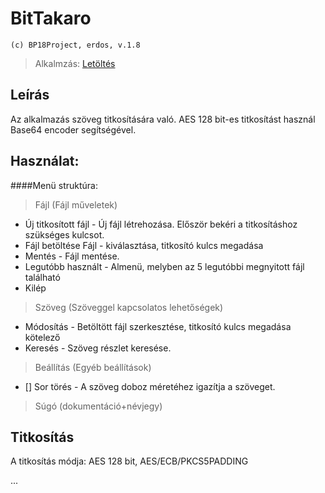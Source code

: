 # BitTakaro
`(c) BP18Project, erdos, v.1.8`

>Alkalmzás: [Letöltés](deploy/BitTakaro.jar)

## Leírás
Az alkalmazás szöveg titkosítására való. AES 128 bit-es titkosítást használ Base64 encoder segítségével.


## Használat:

####Menü struktúra:
>Fájl (Fájl műveletek)
- Új titkosított fájl - Új fájl létrehozása. Először bekéri a titkosításhoz szükséges kulcsot.
- Fájl betöltése Fájl -  kiválasztása, titkosító kulcs megadása
- Mentés -  Fájl mentése.
- Legutóbb használt - Almenü, melyben az 5 legutóbbi megnyitott fájl található
- Kilép
>Szöveg (Szöveggel kapcsolatos lehetőségek)
>
- Módosítás -  Betöltött fájl szerkesztése, titkosító kulcs megadása kötelező
- Keresés - Szöveg részlet keresése.
>Beállítás (Egyéb beállítások)
- [] Sor törés - A szöveg doboz méretéhez igazítja a szöveget.

> Súgó (dokumentáció+névjegy)

## Titkosítás
A titkosítás módja: AES 128 bit, AES/ECB/PKCS5PADDING

...

